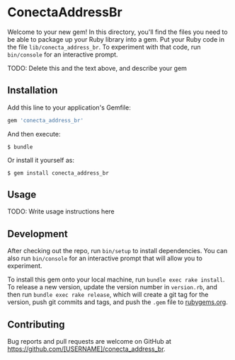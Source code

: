 # ConectaAddressBr

Welcome to your new gem! In this directory, you'll find the files you need to be able to package up your Ruby library into a gem. Put your Ruby code in the file `lib/conecta_address_br`. To experiment with that code, run `bin/console` for an interactive prompt.

TODO: Delete this and the text above, and describe your gem

## Installation

Add this line to your application's Gemfile:

```ruby
gem 'conecta_address_br'
```

And then execute:

    $ bundle

Or install it yourself as:

    $ gem install conecta_address_br

## Usage

TODO: Write usage instructions here

## Development

After checking out the repo, run `bin/setup` to install dependencies. You can also run `bin/console` for an interactive prompt that will allow you to experiment.

To install this gem onto your local machine, run `bundle exec rake install`. To release a new version, update the version number in `version.rb`, and then run `bundle exec rake release`, which will create a git tag for the version, push git commits and tags, and push the `.gem` file to [rubygems.org](https://rubygems.org).

## Contributing

Bug reports and pull requests are welcome on GitHub at https://github.com/[USERNAME]/conecta_address_br.
